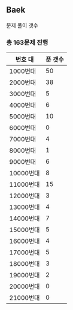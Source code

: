 ## Baek

문제 풀이 갯수

### 총 163문제 진행

번호 대 | 푼 갯수
--------- | -------
1000번대 | 50
2000번대 | 38
3000번대 | 5
4000번대 | 6
5000번대 | 10
6000번대 | 0
7000번대 | 4
8000번대 | 1
9000번대 | 6
10000번대 | 8
11000번대 | 15
12000번대 | 3
13000번대 | 4
14000번대 | 7
15000번대 | 5
16000번대 | 4
17000번대 | 5
18000번대 | 3
19000번대 | 2
20000번대 | 0
21000번대 | 0
